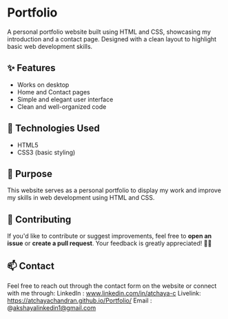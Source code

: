 # Portfolio
A personal portfolio website built using HTML and CSS, showcasing my introduction and a contact page. Designed with a clean layout to highlight basic web development skills.

## ✨ Features

* Works on desktop
* Home and Contact pages
* Simple and elegant user interface
* Clean and well-organized code

## 🔧 Technologies Used

* HTML5
* CSS3 (basic styling)

## 📌 Purpose

This website serves as a personal portfolio to display my work and improve my skills in web development using HTML and CSS.

## 🤝 Contributing

If you'd like to contribute or suggest improvements, feel free to **open an issue** or **create a pull request**.
Your feedback is greatly appreciated! 🫰🏻

## 📫 Contact

Feel free to reach out through the contact form on the website or connect with me through:
LinkedIn : www.linkedin.com/in/atchaya-c
Livelink: https://atchayachandran.github.io/Portfolio/ 
Email : @akshayalinkedin1@gmail.com
